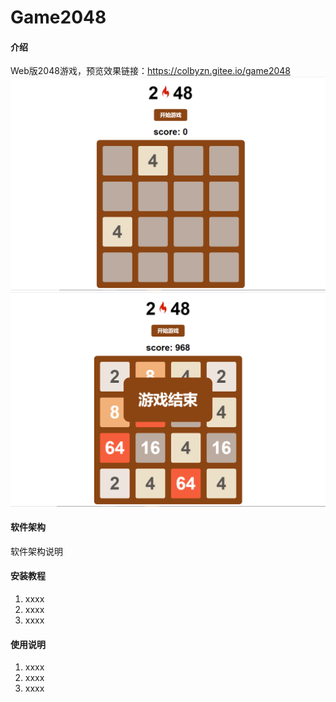 # Game2048

#### 介绍
Web版2048游戏，预览效果链接：https://colbyzn.gitee.io/game2048
![游戏开始预览图](Game2048preview_1.png)
![游戏结束预览图](Game2048preview_2.png)
#### 软件架构
软件架构说明


#### 安装教程

1.  xxxx
2.  xxxx
3.  xxxx

#### 使用说明

1.  xxxx
2.  xxxx
3.  xxxx
